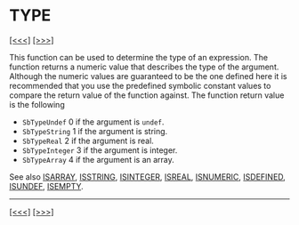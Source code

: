 # TYPE

[\[\<\<\<\]](ug_25.201.md) [\[\>\>\>\]](ug_25.203.md)

This function can be used to determine the type of an expression. The
function returns a numeric value that describes the type of the
argument. Although the numeric values are guaranteed to be the one
defined here it is recommended that you use the predefined symbolic
constant values to compare the return value of the function against. The
function return value is the following

  - `SbTypeUndef` 0 if the argument is `undef`.
  - `SbTypeString` 1 if the argument is string.
  - `SbTypeReal` 2 if the argument is real.
  - `SbTypeInteger` 3 if the argument is integer.
  - `SbTypeArray` 4 if the argument is an array.

See also [ISARRAY](ug_25.98.md), [ISSTRING](ug_25.106.md),
[ISINTEGER](ug_25.102.md), [ISREAL](ug_25.104.md),
[ISNUMERIC](ug_25.103.md), [ISDEFINED](ug_25.99.md),
[ISUNDEF](ug_25.107.md), [ISEMPTY](ug_25.101.md).

-----

[\[\<\<\<\]](ug_25.201.md) [\[\>\>\>\]](ug_25.203.md)
